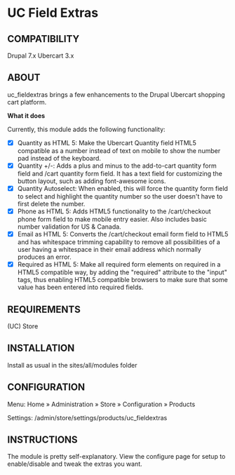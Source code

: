 # UC Field Extras

## COMPATIBILITY

Drupal 7.x Ubercart 3.x

## ABOUT
uc_fieldextras brings a few enhancements to the Drupal Ubercart shopping cart platform.

**What it does**

Currently, this module adds the following functionality:
- [x] Quantity as HTML 5: Make the Ubercart Quantity field HTML5 compatible as a number instead of text on mobile to show the number pad instead of the keyboard.
- [x] Quantity +/-: Adds a plus and minus to the add-to-cart quantity form field and /cart quantity form field. It has a text field for customizing the button layout, such as adding font-awesome icons.
- [x] Quantity Autoselect: When enabled, this will force the quantity form field to select and highlight the quantity number so the user doesn't have to first delete the number.
- [x] Phone as HTML 5: Adds HTML5 functionality to the /cart/checkout phone form field to make mobile entry easier. Also includes basic number validation for US & Canada.
- [x] Email as HTML 5: Converts the /cart/checkout email form field to HTML5 and has whitespace trimming capability to remove all possibilities of a user having a whitespace in their email address which normally produces an error.
- [x] Required as HTML 5: Make all required form elements on required in a HTML5 compatible way, by adding the "required" attribute to the "input" tags, thus enabling HTML5 compatible browsers to make sure that some value has been entered into required fields.

## REQUIREMENTS

(UC) Store

## INSTALLATION

Install as usual in the sites/all/modules folder

## CONFIGURATION

Menu: Home » Administration » Store » Configuration » Products

Settings: /admin/store/settings/products/uc_fieldextras

## INSTRUCTIONS

The module is pretty self-explanatory. View the configure page for setup to enable/disable and tweak the extras you want.
